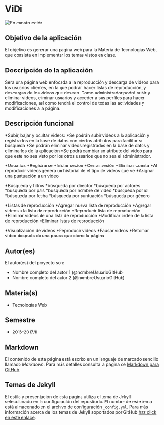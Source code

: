 # ViDi

![En construcción](https://upload.wikimedia.org/wikipedia/commons/e/ef/En_construccion.jpg)

## Objetivo de la aplicación
El objetivo es generar una pagina web para la Materia de Tecnologias Web, que consista en implementar los temas vistos en clase. 

## Descripción de la aplicación
Sera una página web enfocada a la reproducción y descarga de videos para los usuarios clientes, en la que podrán hacer listas de reproducción, y descargas de los videos que deseen. Como administrador podrá subir y eliminar videos, eliminar usuarios y acceder a sus perfiles para hacer modificaciones, así como tendrá el control de todas las actividades y modificaciones a la página.

## Descripción funcional

*Subir, bajar y ocultar videos:
  *Se podrán subir videos a la aplicación y registrarlos en la base de datos con ciertos atributos para facilitar su búsqueda
  *Se podrán eliminar videos registrados en la base de datos y eliminarlos de la aplicación
  *Se podrá cambiar un atributo del video para que este no sea visto por los otros usuarios que no sea el administrador.

*Usuarios
  *Registrarse
  *Iniciar secion
  *Cerrar sesión
  *Eliminar cuenta
  *Al reproducir videos genera un historial de el tipo de videos que ve
  *Asignar una puntuación a un video

*Búsqueda y filtros
  *búsqueda por director
  *búsqueda por actores
  *búsqueda por país
  *búsqueda por nombre de video
  *búsqueda por id
  *búsqueda por fecha 
  *búsqueda por puntuación
  *búsqueda por género 

*Listas de reproducción
  *Agregar nueva lista de reproducción
  *Agregar videos a la lista de reproducción
  *Reproducir lista de reproducción
  *Eliminar videos de una lista de reproducción
  *Modificar orden de la lista de reproducción
  *Eliminar listas de reproducción

*Visualización de videos
 *Reproducir videos
  *Pausar videos
  *Retomar video después de una pausa que cierre la página


## Autor(es)
El autor(es) del proyecto son:
- Nombre completo del autor 1 (@nombreUsuarioGitHub)
- Nombre completo del autor 2 (@nombreUsuarioGitHub)

## Materia(s)
- Tecnologías Web

## Semestre
- 2016-2017/II

## Markdown
El contenido de esta página está escrito en un lenguaje de marcado sencillo llamado *Markdown*. Para más detalles consulta la página de [Markdown para GitHub](https://guides.github.com/features/mastering-markdown/).

## Temas de Jekyll
El estilo y presentación de esta página utiliza el tema de Jekyll seleccionado en la configuración del repositorio. El nombre de este tema está almacenado en el archivo de configuración `_config.yml`. Para más información acerca de los temas de Jekyll soportados por GitHub [haz click en este enlace](https://pages.github.com/themes/).
